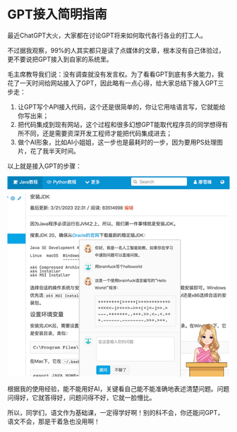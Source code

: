 # GPT接入简明指南

最近ChatGPT大火，大家都在讨论GPT将来如何取代各行各业的打工人。

不过据我观察，99%的人其实都只是读了点媒体的文章，根本没有自己体验过，更不要说把GPT接入到自家的系统里。

毛主席教导我们说：没有调查就没有发言权。为了看看GPT到底有多大能力，我花了一天时间给网站接入了GPT，因此略有一点心得，给大家总结下接入GPT三步走：

1. 让GPT写个API接入代码，这个还是很简单的，你让它用啥语言写，它就能给你写出来；
2. 把代码集成到现有网站，这个过程和很多幻想GPT能取代程序员的同学想得有所不同，还是需要资深开发工程师才能把代码集成进去；
3. 做个AI形象，比如AI小姐姐，这一步也是最耗时的一步，因为要用PS处理图片，花了我半天时间。

以上就是接入GPT的步骤：

![gpt](example.png)

根据我的使用经验，能不能用好AI，关键看自己能不能准确地表述清楚问题。问题问得好，它就答得好，问题问得不好，它就一脸懵比。

所以，同学们，语文作为基础课，一定得学好啊！别的科不会，你还能问GPT，语文不会，那是干着急也没用啊！
